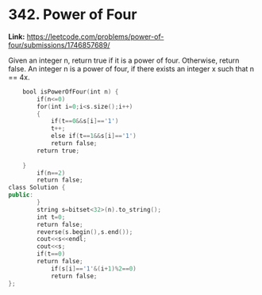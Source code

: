 # 342. Power of Four

**Link:** https://leetcode.com/problems/power-of-four/submissions/1746857689/

Given an integer n, return true if it is a power of four. Otherwise, return false. An integer n is a power of four, if there exists an integer x such that n == 4x.

```cpp
    bool isPowerOfFour(int n) {
        if(n<=0)
        for(int i=0;i<s.size();i++)
        {
            if(t==0&&s[i]=='1')
            t++;
            else if(t==1&&s[i]=='1')
            return false;
        return true;
        
    }
        if(n==2)
        return false;
class Solution {
public:
        }
        string s=bitset<32>(n).to_string();
        int t=0;
        return false;
        reverse(s.begin(),s.end());
        cout<<s<<endl;
        cout<<s;
        if(t==0)
        return false;
            if(s[i]=='1'&(i+1)%2==0)
            return false;
};
```
